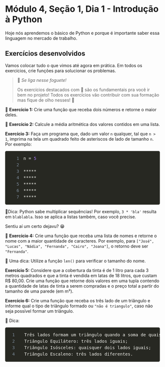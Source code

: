 # Módulo 4, Seção 1, Dia 1 - Introdução à Python

Hoje nós aprendemos o básico de Python e porque é importante saber essa linguagem no mercado de trabalho.

## Exercícios desenvolvidos

<div class="c-kWDhvw"><article class="c-daJEgu">
<p>
Vamos colocar tudo o que vimos até agora em prática. Em todos os exercícios, crie funções para solucionar os problemas.</p>
<blockquote>
  <p>
🚀 <em>Se liga nesse foguete!</em>  </p>
  <p>
Os exercícios destacados com 🚀 são os fundamentais pra você ir bem no projeto!
Todos os exercícios vão contribuir com sua formação mas fique de olho nesses! 👀  </p>
</blockquote>
</article><article class="c-daJEgu"><p>
🚀 <strong>Exercício 1:</strong> Crie uma função que receba dois números e retorne o maior deles.</p>
</article><article class="c-daJEgu"><p>
🚀 <strong>Exercício 2:</strong> Calcule a média aritmética dos valores contidos em uma lista.</p>
</article><article class="c-daJEgu"><p>
<strong>Exercício 3:</strong> Faça um programa que, dado um valor <code class="inline">n</code> qualquer, tal que <code class="inline">n &gt; 1</code>, imprima na tela um quadrado feito de asteriscos de lado de tamanho <code class="inline">n</code>. Por exemplo:</p>
</article><div class="c-jykYDu"><div class="c-fkerDR"><pre style="color: rgb(248, 248, 242); background: rgb(39, 40, 34); text-shadow: rgba(0, 0, 0, 0.3) 0px 1px; font-family: Consolas, Monaco, &quot;Andale Mono&quot;, &quot;Ubuntu Mono&quot;, monospace; font-size: 1em; text-align: left; white-space: pre; word-spacing: normal; word-break: normal; overflow-wrap: normal; line-height: 1.5; tab-size: 4; hyphens: none; padding: 1em; margin: 0.5em 0px; overflow: auto; border-radius: 0.3em;"><code class="language-python" style="color: rgb(248, 248, 242); background: none; text-shadow: rgba(0, 0, 0, 0.3) 0px 1px; font-family: Consolas, Monaco, &quot;Andale Mono&quot;, &quot;Ubuntu Mono&quot;, monospace; font-size: 1em; text-align: left; white-space: pre; word-spacing: normal; word-break: normal; overflow-wrap: normal; line-height: 1.5; tab-size: 4; hyphens: none;"><span class="linenumber react-syntax-highlighter-line-number" style="display: inline-block; min-width: 2.25em; padding-right: 1em; text-align: right; user-select: none; color: rgb(130, 146, 162);">1</span><span>n </span><span class="token" style="color: rgb(248, 248, 242);">=</span><span> </span><span class="token" style="color: rgb(174, 129, 255);">5</span><span>
</span><span class="linenumber react-syntax-highlighter-line-number" style="display: inline-block; min-width: 2.25em; padding-right: 1em; text-align: right; user-select: none; color: rgb(130, 146, 162);">2</span>
<span class="linenumber react-syntax-highlighter-line-number" style="display: inline-block; min-width: 2.25em; padding-right: 1em; text-align: right; user-select: none; color: rgb(130, 146, 162);">3</span><span></span><span class="token" style="color: rgb(248, 248, 242);">**</span><span class="token" style="color: rgb(248, 248, 242);">**</span><span class="token" style="color: rgb(248, 248, 242);">*</span><span>
</span><span class="linenumber react-syntax-highlighter-line-number" style="display: inline-block; min-width: 2.25em; padding-right: 1em; text-align: right; user-select: none; color: rgb(130, 146, 162);">4</span><span></span><span class="token" style="color: rgb(248, 248, 242);">**</span><span class="token" style="color: rgb(248, 248, 242);">**</span><span class="token" style="color: rgb(248, 248, 242);">*</span><span>
</span><span class="linenumber react-syntax-highlighter-line-number" style="display: inline-block; min-width: 2.25em; padding-right: 1em; text-align: right; user-select: none; color: rgb(130, 146, 162);">5</span><span></span><span class="token" style="color: rgb(248, 248, 242);">**</span><span class="token" style="color: rgb(248, 248, 242);">**</span><span class="token" style="color: rgb(248, 248, 242);">*</span><span>
</span><span class="linenumber react-syntax-highlighter-line-number" style="display: inline-block; min-width: 2.25em; padding-right: 1em; text-align: right; user-select: none; color: rgb(130, 146, 162);">6</span><span></span><span class="token" style="color: rgb(248, 248, 242);">**</span><span class="token" style="color: rgb(248, 248, 242);">**</span><span class="token" style="color: rgb(248, 248, 242);">*</span><span>
</span><span class="linenumber react-syntax-highlighter-line-number" style="display: inline-block; min-width: 2.25em; padding-right: 1em; text-align: right; user-select: none; color: rgb(130, 146, 162);">7</span><span></span><span class="token" style="color: rgb(248, 248, 242);">**</span><span class="token" style="color: rgb(248, 248, 242);">**</span><span class="token" style="color: rgb(248, 248, 242);">*</span></code></pre></div></div><article class="c-daJEgu">
<p>
🦜Dica: Python sabe multiplicar sequências! Por exemplo, <code class="inline">3 * 'bla'</code> resulta em <code class="inline">blablabla</code>. Isso se aplica a listas também, caso você precise.</p>
<p>
Sentiu aí um certo dejavu? 😁</p>
</article><article class="c-daJEgu"><p>
🚀 <strong>Exercício 4:</strong> Crie uma função que receba uma lista de nomes e retorne o nome com a maior quantidade de caracteres. Por exemplo, para <code class="inline">["José", "Lucas", "Nádia", "Fernanda", "Cairo", "Joana"]</code>, o retorno deve ser <code class="inline">"Fernanda"</code>.</p>
<p>
🦜 Uma dica: Utilize a função <code class="inline">len()</code> para verificar o tamanho do nome.</p>
</article><article class="c-daJEgu"><p>
<strong>Exercício 5:</strong> Considere que a cobertura da tinta é de 1 litro para cada 3 metros quadrados e que a tinta é vendida em latas de 18 litros, que custam R$ 80,00. Crie uma função que retorne dois valores em uma tupla contendo a quantidade de latas de tinta a serem compradas e o preço total a partir do tamanho de uma parede (em m²).</p>
</article><article class="c-daJEgu"><p>
<strong>Exercício 6:</strong> Crie uma função que receba os três lado de um triângulo e informe qual o tipo de triângulo formado ou <code class="inline">"não é triangulo"</code>, caso não seja possível formar um triângulo.</p>
<p>
🦜 Dica:</p>
</article><div class="c-jykYDu"><div class="c-fkerDR"><pre style="color: rgb(248, 248, 242); background: rgb(39, 40, 34); text-shadow: rgba(0, 0, 0, 0.3) 0px 1px; font-family: Consolas, Monaco, &quot;Andale Mono&quot;, &quot;Ubuntu Mono&quot;, monospace; font-size: 1em; text-align: left; white-space: pre; word-spacing: normal; word-break: normal; overflow-wrap: normal; line-height: 1.5; tab-size: 4; hyphens: none; padding: 1em; margin: 0.5em 0px; overflow: auto; border-radius: 0.3em;"><code class="language-md" style="color: rgb(248, 248, 242); background: none; text-shadow: rgba(0, 0, 0, 0.3) 0px 1px; font-family: Consolas, Monaco, &quot;Andale Mono&quot;, &quot;Ubuntu Mono&quot;, monospace; font-size: 1em; text-align: left; white-space: pre; word-spacing: normal; word-break: normal; overflow-wrap: normal; line-height: 1.5; tab-size: 4; hyphens: none;"><span class="linenumber react-syntax-highlighter-line-number" style="display: inline-block; min-width: 1.25em; padding-right: 1em; text-align: right; user-select: none; color: rgb(130, 146, 162);">1</span><span>  Três lados formam um triângulo quando a soma de quaisquer dois lados for maior que o terceiro;
</span><span class="linenumber react-syntax-highlighter-line-number" style="display: inline-block; min-width: 1.25em; padding-right: 1em; text-align: right; user-select: none; color: rgb(130, 146, 162);">2</span>  Triângulo Equilátero: três lados iguais;
<span class="linenumber react-syntax-highlighter-line-number" style="display: inline-block; min-width: 1.25em; padding-right: 1em; text-align: right; user-select: none; color: rgb(130, 146, 162);">3</span>  Triângulo Isósceles: quaisquer dois lados iguais;
<span class="linenumber react-syntax-highlighter-line-number" style="display: inline-block; min-width: 1.25em; padding-right: 1em; text-align: right; user-select: none; color: rgb(130, 146, 162);">4</span>  Triângulo Escaleno: três lados diferentes.</code></pre></div></div><div class="c-bgRMoN c-bgRMoN-iHfhap-position-horizontal c-bgRMoN-fGHEql-cv c-lkkAJt" aria-hidden="true"></div><div class="c-bsTeYW"><div class="c-dVdZKi"><svg fill="none" viewBox="0 0 24 24" xmlns="http://www.w3.org/2000/svg" role="img" aria-labelledby="id-PMxw4mBU2AIAHmpqk6P3G id-GPRroTGtFIi5RcYAGAs7S" aria-hidden="false" focusable="false"><title id="id-PMxw4mBU2AIAHmpqk6P3G"></title><desc id="id-GPRroTGtFIi5RcYAGAs7S"></desc><path d="M12 2C6.48 2 2 6.48 2 12C2 17.52 6.48 22 12 22C17.52 22 22 17.52 22 12C22 6.48 17.52 2 12 2ZM12 20C7.59 20 4 16.41 4 12C4 7.59 7.59 4 12 4C16.41 4 20 7.59 20 12C20 16.41 16.41 20 12 20ZM15.88 8.29L10 14.17L8.12 12.29C7.73 11.9 7.1 11.9 6.71 12.29C6.32 12.68 6.32 13.31 6.71 13.7L9.3 16.29C9.69 16.68 10.32 16.68 10.71 16.29L17.3 9.7C17.69 9.31 17.69 8.68 17.3 8.29C16.91 7.9 16.27 7.9 15.88 8.29Z"></path></svg></figure></div></div></div></div></div>
